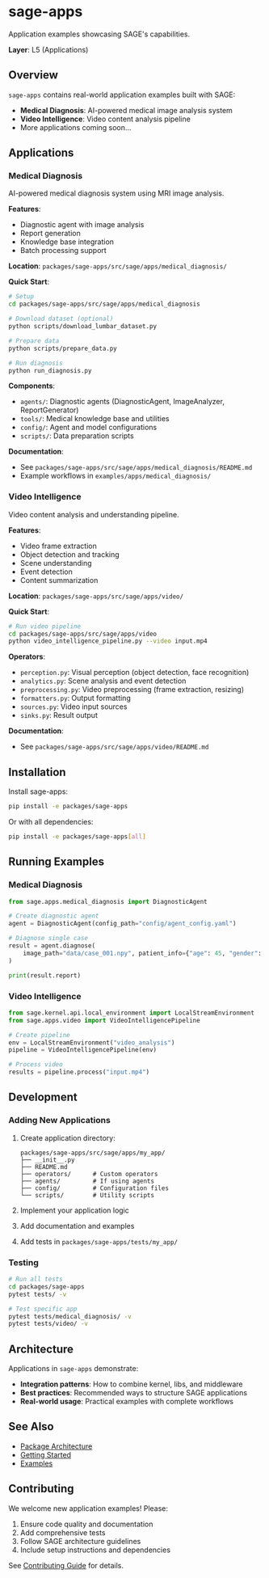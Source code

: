 # sage-apps

Application examples showcasing SAGE's capabilities.

**Layer**: L5 (Applications)

## Overview

`sage-apps` contains real-world application examples built with SAGE:

- **Medical Diagnosis**: AI-powered medical image analysis system
- **Video Intelligence**: Video content analysis pipeline
- More applications coming soon...

## Applications

### Medical Diagnosis

AI-powered medical diagnosis system using MRI image analysis.

**Features**:

- Diagnostic agent with image analysis
- Report generation
- Knowledge base integration
- Batch processing support

**Location**: `packages/sage-apps/src/sage/apps/medical_diagnosis/`

**Quick Start**:

```bash
# Setup
cd packages/sage-apps/src/sage/apps/medical_diagnosis

# Download dataset (optional)
python scripts/download_lumbar_dataset.py

# Prepare data
python scripts/prepare_data.py

# Run diagnosis
python run_diagnosis.py
```

**Components**:

- `agents/`: Diagnostic agents (DiagnosticAgent, ImageAnalyzer, ReportGenerator)
- `tools/`: Medical knowledge base and utilities
- `config/`: Agent and model configurations
- `scripts/`: Data preparation scripts

**Documentation**:

- See `packages/sage-apps/src/sage/apps/medical_diagnosis/README.md`
- Example workflows in `examples/apps/medical_diagnosis/`

### Video Intelligence

Video content analysis and understanding pipeline.

**Features**:

- Video frame extraction
- Object detection and tracking
- Scene understanding
- Event detection
- Content summarization

**Location**: `packages/sage-apps/src/sage/apps/video/`

**Quick Start**:

```bash
# Run video pipeline
cd packages/sage-apps/src/sage/apps/video
python video_intelligence_pipeline.py --video input.mp4
```

**Operators**:

- `perception.py`: Visual perception (object detection, face recognition)
- `analytics.py`: Scene analysis and event detection
- `preprocessing.py`: Video preprocessing (frame extraction, resizing)
- `formatters.py`: Output formatting
- `sources.py`: Video input sources
- `sinks.py`: Result output

**Documentation**:

- See `packages/sage-apps/src/sage/apps/video/README.md`

## Installation

Install sage-apps:

```bash
pip install -e packages/sage-apps
```

Or with all dependencies:

```bash
pip install -e packages/sage-apps[all]
```

## Running Examples

### Medical Diagnosis

```python
from sage.apps.medical_diagnosis import DiagnosticAgent

# Create diagnostic agent
agent = DiagnosticAgent(config_path="config/agent_config.yaml")

# Diagnose single case
result = agent.diagnose(
    image_path="data/case_001.npy", patient_info={"age": 45, "gender": "男"}
)

print(result.report)
```

### Video Intelligence

```python
from sage.kernel.api.local_environment import LocalStreamEnvironment
from sage.apps.video import VideoIntelligencePipeline

# Create pipeline
env = LocalStreamEnvironment("video_analysis")
pipeline = VideoIntelligencePipeline(env)

# Process video
results = pipeline.process("input.mp4")
```

## Development

### Adding New Applications

1. Create application directory:

   ```
   packages/sage-apps/src/sage/apps/my_app/
   ├── __init__.py
   ├── README.md
   ├── operators/      # Custom operators
   ├── agents/         # If using agents
   ├── config/         # Configuration files
   └── scripts/        # Utility scripts
   ```

1. Implement your application logic

1. Add documentation and examples

1. Add tests in `packages/sage-apps/tests/my_app/`

### Testing

```bash
# Run all tests
cd packages/sage-apps
pytest tests/ -v

# Test specific app
pytest tests/medical_diagnosis/ -v
pytest tests/video/ -v
```

## Architecture

Applications in `sage-apps` demonstrate:

- **Integration patterns**: How to combine kernel, libs, and middleware
- **Best practices**: Recommended ways to structure SAGE applications
- **Real-world usage**: Practical examples with complete workflows

## See Also

- [Package Architecture](../../concepts/architecture/package-structure.md)
- [Getting Started](../../getting-started/quickstart.md)
- [Examples](https://github.com/intellistream/SAGE/tree/main/examples)

## Contributing

We welcome new application examples! Please:

1. Ensure code quality and documentation
1. Add comprehensive tests
1. Follow SAGE architecture guidelines
1. Include setup instructions and dependencies

See [Contributing Guide](../../community/community.md) for details.
